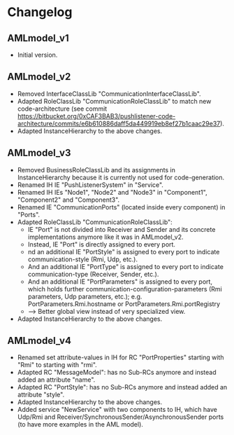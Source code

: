 # Changelog

## AMLmodel_v1
 * Initial version.

## AMLmodel_v2
 * Removed InterfaceClassLib "CommunicationInterfaceClassLib".
 * Adapted RoleClassLib "CommunicationRoleClassLib" to match new code-architecture (see commit https://bitbucket.org/0xCAF3BAB3/pushlistener-code-architecture/commits/e6b610886daff5da449919eb8ef27b1caac29e37).
 * Adapted InstanceHierarchy to the above changes.

## AMLmodel_v3
 * Removed BusinessRoleClassLib and its assignments in InstanceHierarchy because it is currently not used for code-generation.
 * Renamed IH IE "PushListenerSystem" in "Service".
 * Renamed IH IEs "Node1", "Node2" and "Node3" in "Component1", "Component2" and "Component3".
 * Renamed IE "CommunicationPorts" (located inside every component) in "Ports".
 * Adapted RoleClassLib "CommunicationRoleClassLib":
	- IE "Port" is not divided into Receiver and Sender and its concrete implementations anymore like it was in AMLmodel_v2.
	- Instead, IE "Port" is directly assigned to every port.
	- nd an additional IE "PortStyle" is assigned to every port to indicate communication-style (Rmi, Udp, etc.).
	- And an additional IE "PortType" is assigned to every port to indicate communication-type (Receiver, Sender, etc.).
	- And an additional IE "PortParameters" is assigned to every port, which holds further communication-configuration-parameters (Rmi parameters, Udp parameters, etc.); e.g. PortParameters.Rmi.hostname or PortParameters.Rmi.portRegistry
	- --> Better global view instead of very specialized view.
 * Adapted InstanceHierarchy to the above changes.

## AMLmodel_v4
 * Renamed set attribute-values in IH for RC "PortProperties" starting with "Rmi" to starting with "rmi".
 * Adapted RC "MessageModel": has no Sub-RCs anymore and instead added an attribute "name".
 * Adapted RC "PortStyle": has no Sub-RCs anymore and instead added an attribute "style".
 * Adapted InstanceHierarchy to the above changes.
 * Added service "NewService" with two components to IH, which have Udp/Rmi and Receiver/SynchronousSender/AsynchronousSender ports (to have more examples in the AML model).
